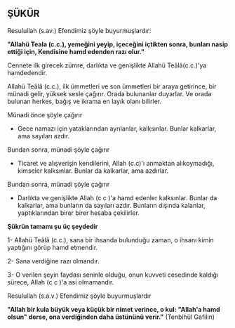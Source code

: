 ## ŞÜKÜR

Resulullah (s.av.) Efendimiz şöyle buyurmuşlardır:

**"Allahü Teala (c.c.), yemeğini yeyip, içeceğini içtik­ten sonra, bunları nasip ettiği için, Kendisine hamd edenden razı olur."**

Cennete ilk girecek zümre, darlıkta ve genişlikte Al­lahü Teâlâ(c.c.)'ya hamdedendir.

Allahü Teâlâ (c.c.), ilk ümmetleri ve son ümmetleri bir araya getirince, bir münadi gelir, yüksek sesle çağırır. Orada bulunanlar duyarlar. Ve orada bulunan herkes, bağış ve ikrama en layık olanı bilirler.

Münadi önce şöyle çağırır

- Gece namazı için yataklarından ayrılanlar, kalksın­lar. Bunlar kalkarlar, ama sayıları azdır.

Bundan sonra, münadi şöyle çağırır

- Ticaret ve alışverişin kendilerini, Allah (c.c)'ı an­maktan alıkoymadığı, kimseler kalksınlar. Bunlar da kalkarlar, ama azdırlar.

Bundan sonra, münadi şöyle çağırır

- Darlıkta ve genişlikte Allah (c c )'a hamd edenler kalksınlar. Bunlar da kalkarlar, ama bunların da sayıla­rı azdır. Bunların dışında kalanlar, yaptıklarından birer birer hesaba çekilirler.

**Şükrün tamamı şu üç şeydedir**

1- Allahü Teâlâ (c.c.), sana bir ihsanda bulunduğu za­man, o ihsanı kimin yaptığını görüp hamd etmendir.

2- Sana verdiğine razı olmandır.

3- O verilen şeyin faydası seninle olduğu, onun kuv­veti cesedinde kaldığı sürece, Allah (c c )'a asi olmamandır.

Resulullah (s.a.v.) Efendimiz şöyle buyurmuşlardır

**"Allah bir kula büyük veya küçük bir nimet verin­ce, o kul: "Allah'a hamd olsun" derse, ona verdiğinden daha üstününü verir."** (Tenbihül Gafilin)
